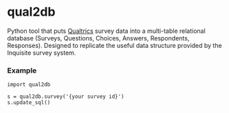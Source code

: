 # qual2db
Python tool that puts [Qualtrics](http://www.qualtrics.com/) survey data into a multi-table relational database (Surveys, Questions, Choices, Answers, Respondents, Responses). Designed to replicate the useful data structure provided by the Inquisite survey system.

### Example
    import qual2db
    
    s = qual2db.survey('{your survey id}')
    s.update_sql()
